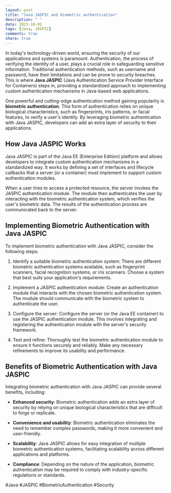 ```yaml
---
layout: post
title: "Java JASPIC and biometric authentication"
description: " "
date: 2023-10-01
tags: [Java, JASPIC]
comments: true
share: true
---
```


In today's technology-driven world, ensuring the security of our applications and systems is paramount. Authentication, the process of verifying the identity of a user, plays a crucial role in safeguarding sensitive information. Traditional authentication methods, such as username and password, have their limitations and can be prone to security breaches. This is where **Java JASPIC** (Java Authentication Service Provider Interface for Containers) steps in, providing a standardized approach to implementing custom authentication mechanisms in Java-based web applications.

One powerful and cutting-edge authentication method gaining popularity is **biometric authentication**. This form of authentication relies on unique biological characteristics, such as fingerprints, iris patterns, or facial features, to verify a user's identity. By leveraging biometric authentication with Java JASPIC, developers can add an extra layer of security to their applications.

## How Java JASPIC Works

Java JASPIC is part of the Java EE (Enterprise Edition) platform and allows developers to integrate custom authentication mechanisms in a standardized way. It works by defining a set of interfaces and lifecycle callbacks that a server (or a container) must implement to support custom authentication modules.

When a user tries to access a protected resource, the server invokes the JASPIC authentication module. The module then authenticates the user by interacting with the biometric authentication system, which verifies the user's biometric data. The results of the authentication process are communicated back to the server.

## Implementing Biometric Authentication with Java JASPIC

To implement biometric authentication with Java JASPIC, consider the following steps:

1. Identify a suitable biometric authentication system: There are different biometric authentication systems available, such as fingerprint scanners, facial recognition systems, or iris scanners. Choose a system that best suits your application's requirements.

2. Implement a JASPIC authentication module: Create an authentication module that interacts with the chosen biometric authentication system. The module should communicate with the biometric system to authenticate the user.

3. Configure the server: Configure the server (or the Java EE container) to use the JASPIC authentication module. This involves integrating and registering the authentication module with the server's security framework.

4. Test and refine: Thoroughly test the biometric authentication module to ensure it functions securely and reliably. Make any necessary refinements to improve its usability and performance.

## Benefits of Biometric Authentication with Java JASPIC

Integrating biometric authentication with Java JASPIC can provide several benefits, including:

- **Enhanced security**: Biometric authentication adds an extra layer of security by relying on unique biological characteristics that are difficult to forge or replicate.

- **Convenience and usability**: Biometric authentication eliminates the need to remember complex passwords, making it more convenient and user-friendly.

- **Scalability**: Java JASPIC allows for easy integration of multiple biometric authentication systems, facilitating scalability across different applications and platforms.

- **Compliance**: Depending on the nature of the application, biometric authentication may be required to comply with industry-specific regulations or standards.

#Java #JASPIC #BiometricAuthentication #Security